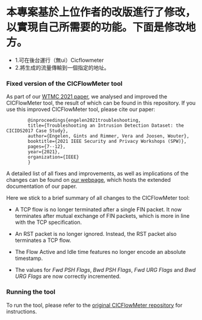 # 本專案基於上位作者的改版進行了修改，以實現自己所需要的功能。下面是修改地方。
- 1.可在後台運行（無ui）Cicflowmeter
- 2.將生成的流量傳輸到一個指定的地址。

### Fixed version of the CICFlowMeter tool

As part of our [WTMC 2021 paper](https://downloads.distrinet-research.be/WTMC2021/Resources/wtmc2021_Engelen_Troubleshooting.pdf), we analysed and improved the CICFlowMeter tool, the result of 
which can be found in this repository. If you use this improved CICFlowMeter tool, please cite our paper:

            @inproceedings{engelen2021troubleshooting,
            title={Troubleshooting an Intrusion Detection Dataset: the CICIDS2017 Case Study},
            author={Engelen, Gints and Rimmer, Vera and Joosen, Wouter},
            booktitle={2021 IEEE Security and Privacy Workshops (SPW)},
            pages={7--12},
            year={2021},
            organization={IEEE}
            }

A detailed list of all fixes and improvements, as well as implications of the changes can be found on [our webpage](https://downloads.distrinet-research.be/WTMC2021/),
which hosts the extended documentation of our paper. 

Here we stick to a brief summary of all changes to the CICFlowMeter tool: 

- A TCP flow is no longer terminated after a single FIN packet. It now terminates after mutual exchange of 
FIN packets, which is more in line with the TCP specification.
  
- An RST packet is no longer ignored. Instead, the RST packet also terminates a TCP flow.

- The Flow Active and Idle time features no longer encode an absolute timestamp.

- The values for *Fwd PSH Flags*, *Bwd PSH Flags*, *Fwd URG Flags* and *Bwd URG Flags* are now correctly incremented.

### Running the tool

To run the tool, please refer to the [original CICFlowMeter repository](https://github.com/ahlashkari/CICFlowMeter) for instructions.

